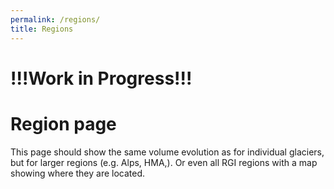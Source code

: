 ```yaml
---
permalink: /regions/
title: Regions
---
```

# !!!Work in Progress!!!

# Region page

This page should show the same volume evolution as for individual glaciers, but for larger regions (e.g. Alps, HMA,). Or even all RGI regions with a map showing where they are located.
